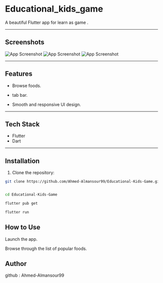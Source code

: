 # Educational_kids_game

A beautiful Flutter app for learn as game .

---

## Screenshots

![App Screenshot](foodora_app_ui/assets/screenshots/1.png)
![App Screenshot](foodora_app_ui/assets/screenshots/2.png)
![App Screenshot](foodora_app_ui/assets/screenshots/3.png)



---

##  Features

- Browse foods.


- tab bar.
- Smooth and responsive UI design.

---

## Tech Stack

- Flutter
- Dart

---

## Installation

1. Clone the repository:

```bash
git clone https://github.com/Ahmed-Almansour99/Educational-Kids-Game.git


cd Educational-Kids-Game

flutter pub get

flutter run
```


## How to Use
Launch the app.

Browse through the list of popular foods.



## Author

github : Ahmed-Almansour99
 


